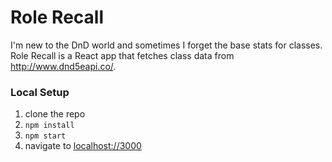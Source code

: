# Role Recall

I'm new to the DnD world and sometimes I forget the base stats for classes.
Role Recall is a React app that fetches class data from http://www.dnd5eapi.co/.

### Local Setup

1. clone the repo
2. `npm install`
3. `npm start`
4. navigate to [localhost://3000](localhost://3000)
